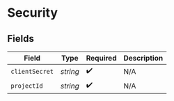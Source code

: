 # Security


## Fields

| Field              | Type               | Required           | Description        |
| ------------------ | ------------------ | ------------------ | ------------------ |
| `clientSecret`     | *string*           | :heavy_check_mark: | N/A                |
| `projectId`        | *string*           | :heavy_check_mark: | N/A                |